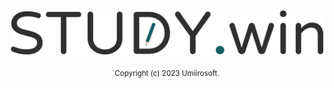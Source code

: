 <div align="center">
    <img width="500px" src="assets/logo.svg">
    <br><br>
    <small>Copyright (c) 2023 Umiirosoft.</small>
</div>  